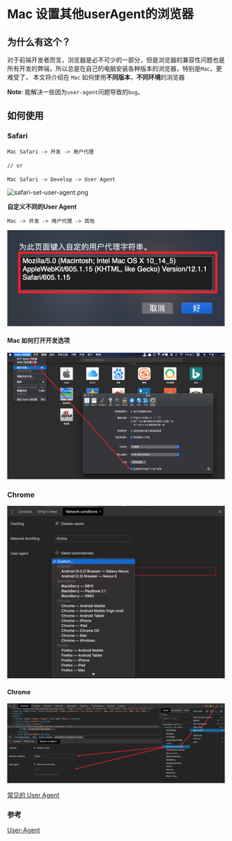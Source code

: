 # Mac 设置其他userAgent的浏览器
## 为什么有这个？

对于前端开发者而言，浏览器是必不可少的一部分，但是浏览器的兼容性问题也是所有开发的弊端，所以总是在自己的电脑安装各种版本的浏览器，特别是`Mac`，更难受了， 本文将介绍在 `Mac` 如何使用**不同版本**，**不同环境**的浏览器

**Note**: 能解决一些因为`user-agent`问题导致的`bug`。

## 如何使用

### Safari

```
Mac Safari -> 开发 -> 用户代理

// or

Mac Safari -> Develop -> User Agent
```

![safari-set-user-agent.png](./images/safari-set-user-agent.png)

**自定义不同的User Agent**

```
Mac -> 开发 -> 用户代理 -> 其他
```

![user-agent-setting.png](./images/safari-user-agent-setting.png)

#### Mac 如何打开开发选项

![safari-develop.png](./images/safari-develop.png)

### Chrome

![chrome-set-user-agent.png](./images/chrome-set-user-agent.png)

#### Chrome

![chrome-user-agent-setting.png](./images/chrome-user-agent-setting.png)

[常见的 User Agent](./browser-user-agent.md)

### 参考

[User-Agent](https://developer.mozilla.org/zh-CN/docs/Web/HTTP/Headers/User-Agent)

